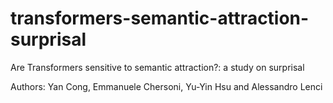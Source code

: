 # transformers-semantic-attraction-surprisal

Are Transformers sensitive to semantic attraction?: a study on surprisal

Authors: Yan Cong, Emmanuele Chersoni, Yu-Yin Hsu and Alessandro Lenci

